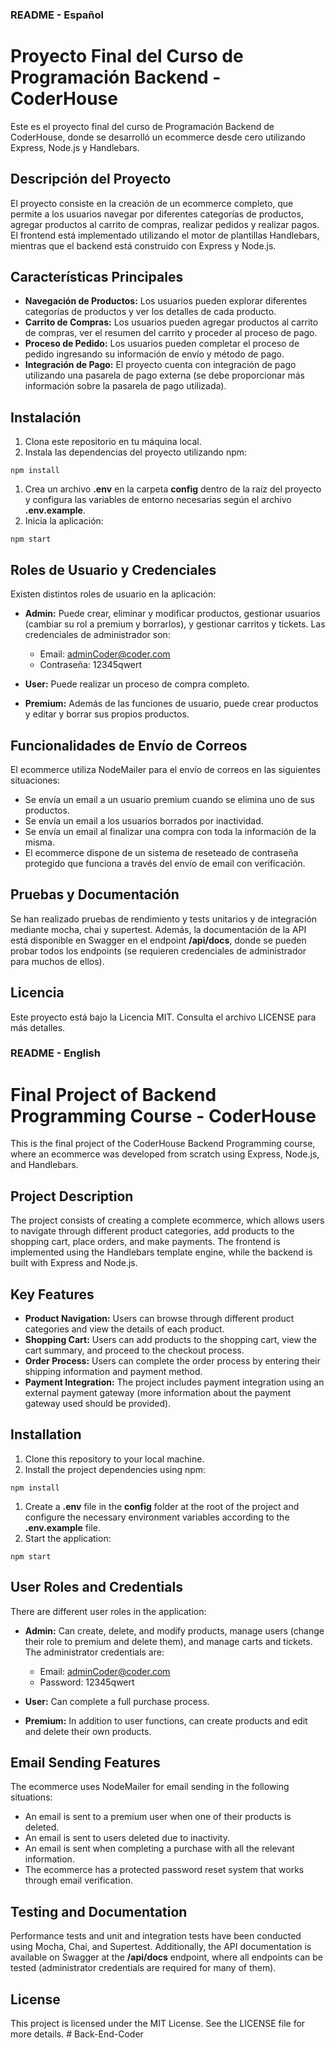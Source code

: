 ### README - Español

# Proyecto Final del Curso de Programación Backend - CoderHouse

Este es el proyecto final del curso de Programación Backend de CoderHouse, donde se desarrolló un ecommerce desde cero utilizando Express, Node.js y Handlebars.

## Descripción del Proyecto

El proyecto consiste en la creación de un ecommerce completo, que permite a los usuarios navegar por diferentes categorías de productos, agregar productos al carrito de compras, realizar pedidos y realizar pagos. El frontend está implementado utilizando el motor de plantillas Handlebars, mientras que el backend está construido con Express y Node.js.

## Características Principales

- **Navegación de Productos:** Los usuarios pueden explorar diferentes categorías de productos y ver los detalles de cada producto.
- **Carrito de Compras:** Los usuarios pueden agregar productos al carrito de compras, ver el resumen del carrito y proceder al proceso de pago.
- **Proceso de Pedido:** Los usuarios pueden completar el proceso de pedido ingresando su información de envío y método de pago.
- **Integración de Pago:** El proyecto cuenta con integración de pago utilizando una pasarela de pago externa (se debe proporcionar más información sobre la pasarela de pago utilizada).

## Instalación

1.  Clona este repositorio en tu máquina local.
2.  Instala las dependencias del proyecto utilizando npm:

```
npm install
```

1.  Crea un archivo **.env** en la carpeta **config** dentro de la raíz del proyecto y configura las variables de entorno necesarias según el archivo **.env.example**.
2.  Inicia la aplicación:

```
npm start
```

## Roles de Usuario y Credenciales

Existen distintos roles de usuario en la aplicación:

- **Admin:** Puede crear, eliminar y modificar productos, gestionar usuarios (cambiar su rol a premium y borrarlos), y gestionar carritos y tickets. Las credenciales de administrador son:

  - Email: adminCoder@coder.com
  - Contraseña: 12345qwert

- **User:** Puede realizar un proceso de compra completo.
- **Premium:** Además de las funciones de usuario, puede crear productos y editar y borrar sus propios productos.

## Funcionalidades de Envío de Correos

El ecommerce utiliza NodeMailer para el envío de correos en las siguientes situaciones:

- Se envía un email a un usuario premium cuando se elimina uno de sus productos.
- Se envía un email a los usuarios borrados por inactividad.
- Se envía un email al finalizar una compra con toda la información de la misma.
- El ecommerce dispone de un sistema de reseteado de contraseña protegido que funciona a través del envío de email con verificación.

## Pruebas y Documentación

Se han realizado pruebas de rendimiento y tests unitarios y de integración mediante mocha, chai y supertest. Además, la documentación de la API está disponible en Swagger en el endpoint **/api/docs**, donde se pueden probar todos los endpoints (se requieren credenciales de administrador para muchos de ellos).

## Licencia

Este proyecto está bajo la Licencia MIT. Consulta el archivo LICENSE para más detalles.

### README - English

# Final Project of Backend Programming Course - CoderHouse

This is the final project of the CoderHouse Backend Programming course, where an ecommerce was developed from scratch using Express, Node.js, and Handlebars.

## Project Description

The project consists of creating a complete ecommerce, which allows users to navigate through different product categories, add products to the shopping cart, place orders, and make payments. The frontend is implemented using the Handlebars template engine, while the backend is built with Express and Node.js.

## Key Features

- **Product Navigation:** Users can browse through different product categories and view the details of each product.
- **Shopping Cart:** Users can add products to the shopping cart, view the cart summary, and proceed to the checkout process.
- **Order Process:** Users can complete the order process by entering their shipping information and payment method.
- **Payment Integration:** The project includes payment integration using an external payment gateway (more information about the payment gateway used should be provided).

## Installation

1.  Clone this repository to your local machine.
2.  Install the project dependencies using npm:

```
npm install
```

1.  Create a **.env** file in the **config** folder at the root of the project and configure the necessary environment variables according to the **.env.example** file.
2.  Start the application:

```
npm start
```

## User Roles and Credentials

There are different user roles in the application:

- **Admin:** Can create, delete, and modify products, manage users (change their role to premium and delete them), and manage carts and tickets. The administrator credentials are:

  - Email: adminCoder@coder.com
  - Password: 12345qwert

- **User:** Can complete a full purchase process.
- **Premium:** In addition to user functions, can create products and edit and delete their own products.

## Email Sending Features

The ecommerce uses NodeMailer for email sending in the following situations:

- An email is sent to a premium user when one of their products is deleted.
- An email is sent to users deleted due to inactivity.
- An email is sent when completing a purchase with all the relevant information.
- The ecommerce has a protected password reset system that works through email verification.

## Testing and Documentation

Performance tests and unit and integration tests have been conducted using Mocha, Chai, and Supertest. Additionally, the API documentation is available on Swagger at the **/api/docs** endpoint, where all endpoints can be tested (administrator credentials are required for many of them).

## License

This project is licensed under the MIT License. See the LICENSE file for more details.
#   B a c k - E n d - C o d e r  
 